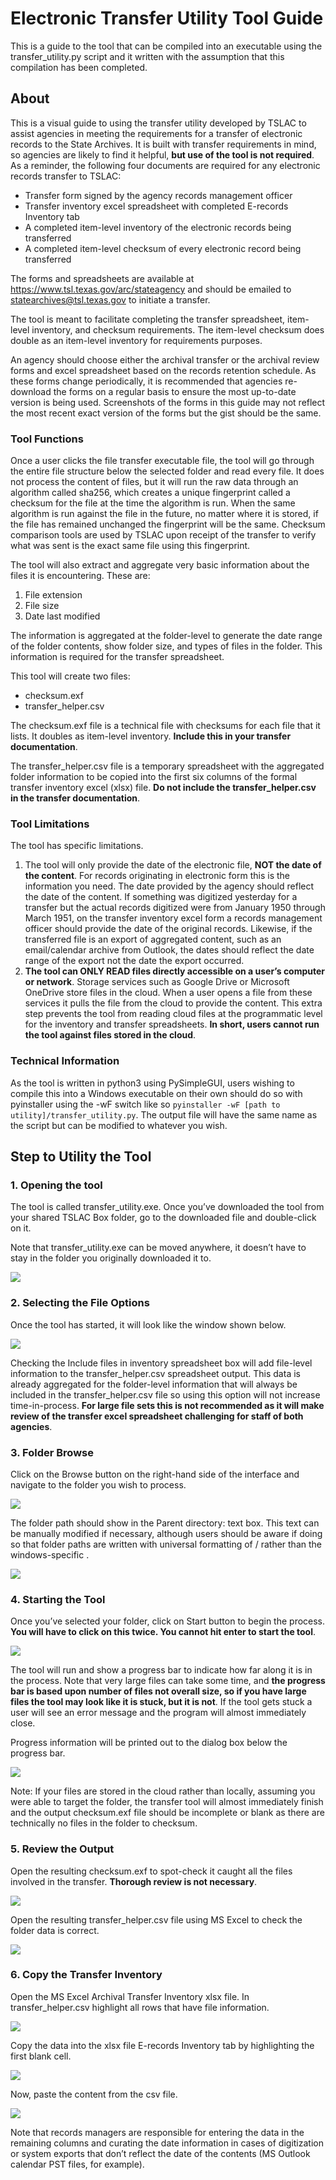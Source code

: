 # Electronic Transfer Utility Tool Guide
This is a guide to the tool that can be compiled into an executable using the transfer_utility.py script and it written with the assumption that this compilation has been completed.

## About
This is a visual guide to using the transfer utility developed by TSLAC to assist agencies in meeting the requirements for a transfer of electronic records to the State Archives. It is built with transfer requirements in mind, so agencies are likely to find it helpful, **but use of the tool is not required**. As a reminder, the following four documents are required for any electronic records transfer to TSLAC:
*	Transfer form signed by the agency records management officer
*	Transfer inventory excel spreadsheet with completed E-records Inventory tab
*	A completed item-level inventory of the electronic records being transferred
*	A completed item-level checksum of every electronic record being transferred

The forms and spreadsheets are available at https://www.tsl.texas.gov/arc/stateagency and should be emailed to <a href="mailto:statearchives@tsl.texas.gov">statearchives@tsl.texas.gov</a> to initiate a transfer. 

The tool is meant to facilitate completing the transfer spreadsheet, item-level inventory, and checksum requirements. The item-level checksum does double as an item-level inventory for requirements purposes.

An agency should choose either the archival transfer or the archival review forms and excel spreadsheet based on the records retention schedule. As these forms change periodically, it is recommended that agencies re-download the forms on a regular basis to ensure the most up-to-date version is being used. Screenshots of the forms in this guide may not reflect the most recent exact version of the forms but the gist should be the same.

### Tool Functions
Once a user clicks the file transfer executable file, the tool will go through the entire file structure below the selected folder and read every file. It does not process the content of files, but it will run the raw data through an algorithm called sha256, which creates a unique fingerprint called a checksum for the file at the time the algorithm is run. When the same algorithm is run against the file in the future, no matter where it is stored, if the file has remained unchanged the fingerprint will be the same. Checksum comparison tools are used by TSLAC upon receipt of the transfer to verify what was sent is the exact same file using this fingerprint.

The tool will also extract and aggregate very basic information about the files it is encountering. These are:
1.	File extension
2.	File size
3.	Date last modified

The information is aggregated at the folder-level to generate the date range of the folder contents, show folder size, and types of files in the folder. This information is required for the transfer spreadsheet.

This tool will create two files:
*	checksum.exf
*	transfer_helper.csv

The checksum.exf file is a technical file with checksums for each file that it lists. It doubles as item-level inventory. **Include this in your transfer documentation**.

The transfer_helper.csv file is a temporary spreadsheet with the aggregated folder information to be copied into the first six columns of the formal transfer inventory excel (xlsx) file. **Do not include the transfer_helper.csv in the transfer documentation**.

### Tool Limitations
The tool has specific limitations.
1. The tool will only provide the date of the electronic file, **NOT the date of the content**. For records originating in electronic form this is the information you need. The date provided by the agency should reflect the date of the content. If something was digitized yesterday for a transfer but the actual records digitized were from January 1950 through March 1951, on the transfer inventory excel form a records management officer should provide the date of the original records. Likewise, if the transferred file is an export of aggregated content, such as an email/calendar archive from Outlook, the dates should reflect the date range of the export not the date the export occurred.
2. **The tool can ONLY READ files directly accessible on a user’s computer or network**. Storage services such as Google Drive or Microsoft OneDrive store files in the cloud. When a user opens a file from these services it pulls the file from the cloud to provide the content. This extra step prevents the tool from reading cloud files at the programmatic level for the inventory and transfer spreadsheets.  **In short, users cannot run the tool against files stored in the cloud**.

### Technical Information
As the tool is written in python3 using PySimpleGUI, users wishing to compile this into a Windows executable on their own should do so with pyinstaller using the -wF switch like so `pyinstaller -wF [path to utility]/transfer_utility.py`. The output file will have the same name as the script but can be modified to whatever you wish.

## Step to Utility the Tool
### 1. Opening the tool
The tool is called transfer_utility.exe. Once you’ve downloaded the tool from your shared TSLAC Box folder, go to the downloaded file and double-click on it.

Note that transfer_utility.exe can be moved anywhere, it doesn’t have to stay in the folder you originally downloaded it to.

![](./media/transferUtility_executing.PNG)
### 2. Selecting the File Options
Once the tool has started, it will look like the window shown below. 

![](./media/transfer_utility_fileOptions.PNG)

Checking the Include files in inventory spreadsheet box will add file-level information to the transfer_helper.csv spreadsheet output. This data is already aggregated for the folder-level information that will always be included in the transfer_helper.csv file so using this option will not increase time-in-process. **For large file sets this is not recommended as it will make review of the transfer excel spreadsheet challenging for staff of both agencies**.
### 3. Folder Browse
Click on the Browse button on the right-hand side of the interface and navigate to the folder you wish to process. 

![](./media/transfer_utility_folderBrowse.png)

The folder path should show in the Parent directory: text box. This text can be manually modified if necessary, although users should be aware if doing so that folder paths are written with universal formatting of / rather than the windows-specific \.

![](./media/transfer_utility_browse.png)
### 4. Starting the Tool
Once you’ve selected your folder, click on Start button to begin the process. **You will have to click on this twice. You cannot hit enter to start the tool**.

![](./media/transfer_utility_start.png)

The tool will run and show a progress bar to indicate how far along it is in the process. Note that very large files can take some time, and **the progress bar is based upon number of files not overall size, so if you have large files the tool may look like it is stuck, but it is not**. If the tool gets stuck a user will see an error message and the program will almost immediately close.

Progress information will be printed out to the dialog box below the progress bar.

![](./media/transfer_utility_in-progress.png)

Note: If your files are stored in the cloud rather than locally, assuming you were able to target the folder, the transfer tool will almost immediately finish and the output checksum.exf file should be incomplete or blank as there are technically no files in the folder to checksum.
### 5. Review the Output
Open the resulting checksum.exf to spot-check it caught all the files involved in the transfer. **Thorough review is not necessary**.

![](./media/checksum_screenshot.png)

Open the resulting transfer_helper.csv file using MS Excel to check the folder data is correct.

![](./media/transferCSV_copied.png)
### 6. Copy the Transfer Inventory
Open the MS Excel Archival Transfer Inventory xlsx file. In transfer_helper.csv highlight all rows that have file information.

![](./media/transferCSV_copied.png)

Copy the data into the xlsx file E-records Inventory tab by highlighting the first blank cell.

![](./media/transferSpreadsheet_unpasted.png)

Now, paste the content from the csv file.

![](./media/transferSpreadsheet_pasted.png)

Note that records managers are responsible for entering the data in the remaining columns and curating the date information in cases of digitization or system exports that don’t reflect the date of the contents (MS Outlook calendar PST files, for example).